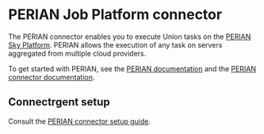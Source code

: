 # PERIAN Job Platform connector

The PERIAN connector enables you to execute Union tasks on the [PERIAN Sky Platform](https://perian.io/).
PERIAN allows the execution of any task on servers aggregated from multiple cloud providers.

To get started with PERIAN, see the [PERIAN documentation](https://perian.io/docs/overview) and the [PERIAN connector documentation](https://perian.io/docs/flyte-getting-started).

## Connectrgent setup

Consult the [PERIAN connector setup guide](https://perian.io/docs/flyte-setup-guide).
